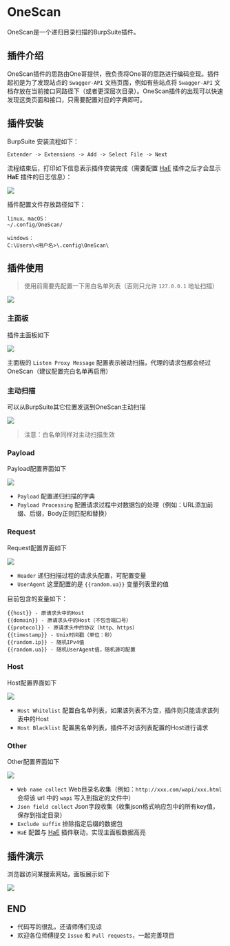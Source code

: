 # OneScan

OneScan是一个递归目录扫描的BurpSuite插件。

## 插件介绍

OneScan插件的思路由One哥提供，我负责将One哥的思路进行编码变现。插件起初是为了发现站点的 `Swagger-API` 文档页面，例如有些站点将 `Swagger-API` 文档存放在当前接口同路径下（或者更深层次目录）。OneScan插件的出现可以快速发现这类页面和接口，只需要配置对应的字典即可。

## 插件安装

BurpSuite 安装流程如下：

```text
Extender -> Extensions -> Add -> Select File -> Next
```

流程结束后，打印如下信息表示插件安装完成（需要配置 [HaE](https://github.com/gh0stkey/HaE) 插件之后才会显示 **HaE** 插件的日志信息）：

![](imgs/install_success.png)

插件配置文件存放路径如下：

```text
linux、macOS：
~/.config/OneScan/

windows：
C:\Users\<用户名>\.config\OneScan\
```

## 插件使用

> 使用前需要先配置一下黑白名单列表（否则只允许 `127.0.0.1` 地址扫描）

![](imgs/config_host.png)

### 主面板

插件主面板如下

![](imgs/main_panel.png)

主面板的 `Listen Proxy Message` 配置表示被动扫描，代理的请求包都会经过OneScan（建议配置完白名单再启用）

### 主动扫描

可以从BurpSuite其它位置发送到OneScan主动扫描

![](imgs/send_to_onescan.png)

> 注意：白名单同样对主动扫描生效

### Payload

Payload配置界面如下

![](imgs/config_payload.png)

- `Payload` 配置递归扫描的字典
- `Payload Processing` 配置请求过程中对数据包的处理（例如：URL添加前缀、后缀，Body正则匹配和替换）

### Request

Request配置界面如下

![](imgs/config_request.png)

- `Header` 递归扫描过程的请求头配置，可配置变量
- `UserAgent` 这里配置的是 `{{random.ua}}` 变量列表里的值

目前包含的变量如下：

```text
{{host}} - 原请求头中的Host
{{domain}} - 原请求头中的Host（不包含端口号）
{{protocol}} - 原请求头中的协议（http、https）
{{timestamp}} - Unix时间戳（单位：秒）
{{random.ip}} - 随机IPv4值
{{random.ua}} - 随机UserAgent值，随机源可配置
```

### Host

Host配置界面如下

![](imgs/config_host.png)

- `Host Whitelist` 配置白名单列表，如果该列表不为空，插件则只能请求该列表中的Host
- `Host Blacklist` 配置黑名单列表，插件不对该列表配置的Host进行请求

### Other

Other配置界面如下

![](imgs/config_other.png)

- `Web name collect` Web目录名收集（例如：`http://xxx.com/wapi/xxx.html` 会将该 url 中的 `wapi` 写入到指定的文件中）
- `Json field collect` Json字段收集（收集json格式响应包中的所有key值，保存到指定目录）
- `Exclude suffix` 排除指定后缀的数据包
- `HaE` 配置与 [HaE](https://github.com/gh0stkey/HaE) 插件联动，实现主面板数据高亮

## 插件演示

浏览器访问某搜索网站，面板展示如下

![](imgs/main_panel_test.png)

## END

- 代码写的很乱，还请师傅们见谅
- 欢迎各位师傅提交 `Issue` 和 `Pull requests`，一起完善项目
